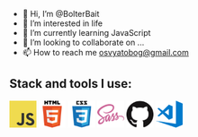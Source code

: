 - 👋 Hi, I’m @BolterBait
- 👀 I’m interested in life
- 🌱 I’m currently learning JavaScript
- 💞️ I’m looking to collaborate on ...
- 📫 How to reach me osvyatobog@gmail.com

<h2>Stack and tools I use:</h2>
<a href=""><img src="./images/alternative_icons/javascript.png" alt="logo" width="48px"/></a>
<a href=""><img src="./images/alternative_icons/html.png" alt="logo" width="48px"/></a>
<a href=""><img src="./images/alternative_icons/css.png" alt="logo" width="48px"/></a>
<a href=""><img src="./images/alternative_icons/sass.png" alt="logo" width="48px"/></a>
<a href=""><img src="./images/alternative_icons/github.png" alt="logo" width="48px"/></a>
<a href=""><img src="./images/alternative_icons/visual-studio-code.png" alt="logo" width="48px"/></a>

<!---
BolterBait/BolterBait is a ✨ special ✨ repository because its `README.md` (this file) appears on your GitHub profile.
You can click the Preview link to take a look at your changes.
--->
